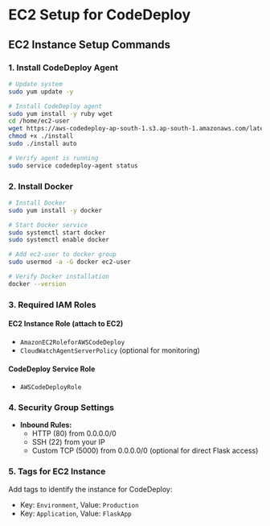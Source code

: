 # EC2 Setup for CodeDeploy

## EC2 Instance Setup Commands

### 1. Install CodeDeploy Agent
```bash
# Update system
sudo yum update -y

# Install CodeDeploy agent
sudo yum install -y ruby wget
cd /home/ec2-user
wget https://aws-codedeploy-ap-south-1.s3.ap-south-1.amazonaws.com/latest/install
chmod +x ./install
sudo ./install auto

# Verify agent is running
sudo service codedeploy-agent status
```

### 2. Install Docker
```bash
# Install Docker
sudo yum install -y docker

# Start Docker service
sudo systemctl start docker
sudo systemctl enable docker

# Add ec2-user to docker group
sudo usermod -a -G docker ec2-user

# Verify Docker installation
docker --version
```

### 3. Required IAM Roles

#### EC2 Instance Role (attach to EC2)
- `AmazonEC2RoleforAWSCodeDeploy`
- `CloudWatchAgentServerPolicy` (optional for monitoring)

#### CodeDeploy Service Role
- `AWSCodeDeployRole`

### 4. Security Group Settings
- **Inbound Rules:**
  - HTTP (80) from 0.0.0.0/0
  - SSH (22) from your IP
  - Custom TCP (5000) from 0.0.0.0/0 (optional for direct Flask access)

### 5. Tags for EC2 Instance
Add tags to identify the instance for CodeDeploy:
- Key: `Environment`, Value: `Production`
- Key: `Application`, Value: `FlaskApp`